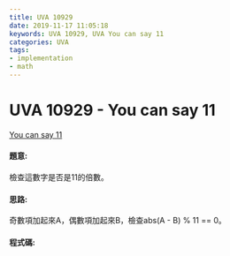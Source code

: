```yaml
---
title: UVA 10929
date: 2019-11-17 11:05:18
keywords: UVA 10929, UVA You can say 11
categories: UVA
tags:
- implementation
- math
---
```

# UVA 10929 - You can say 11
[You can say 11](https://onlinejudge.org/external/109/10929.pdf)


#### 題意:
檢查這數字是否是11的倍數。
<!-- more -->
#### 思路:
奇數項加起來A，偶數項加起來B，檢查abs(A - B) % 11 == 0。

#### 程式碼:
<script src="https://gist.github.com/Daviswww/0f1f31a49fd5a25ee5e9988f57ee4910.js"></script>